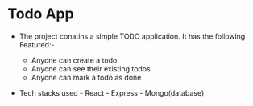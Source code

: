 # Todo App

- The project conatins a simple TODO application. It has the following Featured:-

    - Anyone can create a todo
    - Anyone can see their existing todos
    - Anyone can mark a todo as done

- Tech stacks used
      - React
      - Express
      - Mongo(database)
